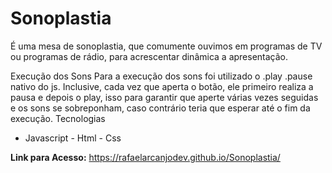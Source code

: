 # Sonoplastia
É uma mesa de sonoplastia, que comumente ouvimos em programas de TV ou programas de rádio, para acrescentar dinâmica a apresentação.

Execução dos Sons
Para a execução dos sons foi utilizado o .play .pause nativo do js. Inclusive, cada vez que aperta o botão, ele primeiro realiza a pausa e depois o play, isso para garantir que aperte várias vezes seguidas e os sons se sobreponham, caso contrário teria que esperar até o fim da execução.
Tecnologias
- Javascript - Html - Css

**Link para Acesso:** https://rafaelarcanjodev.github.io/Sonoplastia/
